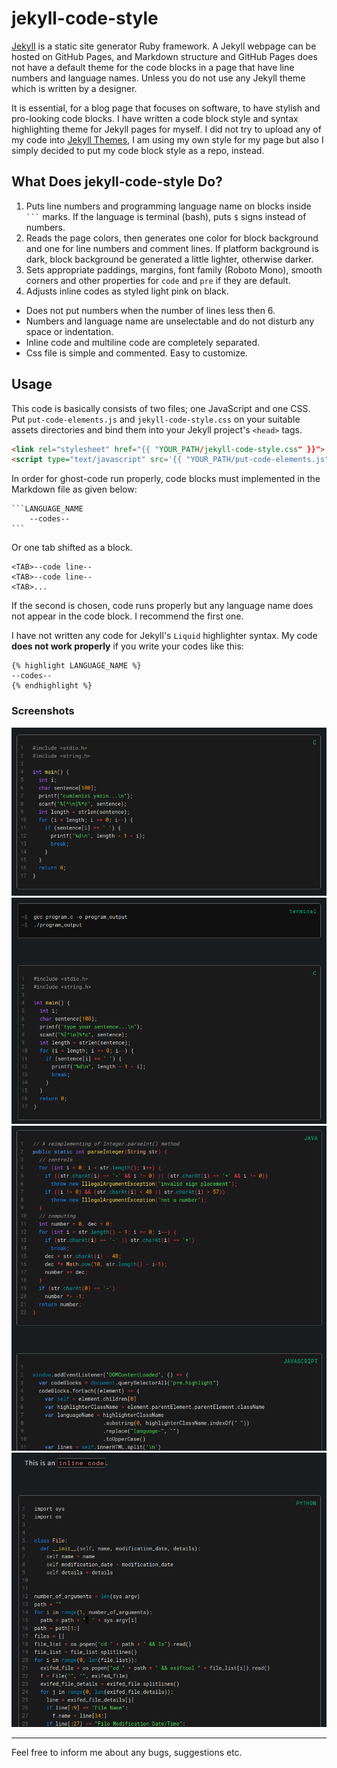 # jekyll-code-style

[Jekyll](https://jekyllrb.com/) is a static site generator Ruby framework. A Jekyll webpage can be hosted on GitHub Pages, and Markdown structure and GitHub Pages does not have a default theme for the code blocks in a page that have line numbers and language names. Unless you do not use any Jekyll theme which is written by a designer.

It is essential, for a blog page that focuses on software, to have stylish and pro-looking code blocks. I have written a code block style and syntax highlighting theme for Jekyll pages for myself. I did not try to upload any of my code into [Jekyll Themes](http://jekyllthemes.org/), I am using my own style for my page but also I simply decided to put my code block style as a repo, instead. 

## What Does jekyll-code-style Do?

1. Puts line numbers and programming language name on blocks inside ` ``` ` marks. If the language is terminal (bash), puts `$` signs instead of numbers.
2. Reads the page colors, then generates one color for block background and one for line numbers and comment lines. If platform background is dark, block background be generated a little lighter, otherwise darker.
3. Sets appropriate paddings, margins, font family (Roboto Mono), smooth corners and other properties for `code` and `pre` if they are default.
4. Adjusts inline codes as styled light pink on black.

- Does not put numbers when the number of lines less then 6.
- Numbers and language name are unselectable and do not disturb any space or indentation.
- Inline code and multiline code are completely separated.
- Css file is simple and commented. Easy to customize.

## Usage

This code is basically consists of two files; one JavaScript and one CSS. Put `put-code-elements.js` and `jekyll-code-style.css` on your suitable assets directories and bind them into your Jekyll project's `<head>` tags.

```html
<link rel="stylesheet" href="{{ "YOUR_PATH/jekyll-code-style.css" }}">
<script type="text/javascript" src='{{ "YOUR_PATH/put-code-elements.js" }}'></script>
```

In order for ghost-code run properly, code blocks must implemented in the Markdown file as given below:

    ```LANGUAGE_NAME
        --codes--
    ```

Or one tab shifted as a block.

```
<TAB>--code line--
<TAB>--code line--
<TAB>...
```

If the second is chosen, code runs properly but any language name does not appear in the code block. I recommend the first one.

I have not written any code for Jekyll's `Liquid` highlighter syntax. My code **does not work properly** if you write your codes like this:

```
{% highlight LANGUAGE_NAME %}
--codes--
{% endhighlight %}
```

### Screenshots

![](screenshots/image5.png)
![](screenshots/image6.png)
![](screenshots/image7.png)
![](screenshots/image8.png)

***

Feel free to inform me about any bugs, suggestions etc.